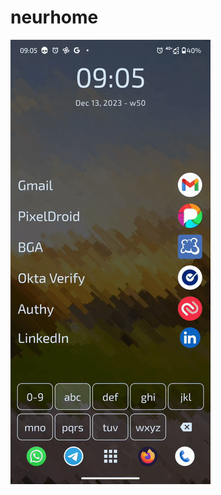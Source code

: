 # neurhome


![neurhome demo](https://raw.githubusercontent.com/carlo-colombo/neurhome/docs/neurhome.gif)
